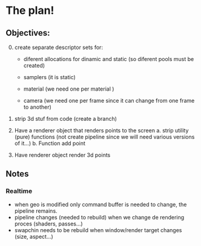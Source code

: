 # The plan!

## Objectives:

0. create separate descriptor sets for:

   - diferent allocations for dinamic and static (so diferent pools must be created)

   - samplers (it is static)
   - material (we need one per material )
   - camera (we need one per frame since it can change from one frame to another)

1. strip 3d stuf from code (create a branch)

2. Have a renderer object that renders points to the screen
   a. strip utility (pure) functions (not create pipeline since we will need various versions of it...)
   b. Function add point

3. Have renderer object render 3d points

## Notes

### Realtime

- when geo is modified only command buffer is needed to change, the pipeline remains.
- pipeline changes (needed to rebuild) when we change de rendering proces (shaders, passes...)
- swapchin needs to be rebuild when window/render target changes (size, aspect...)
